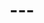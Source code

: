 ---
prog:
  ahh_counter: m.villegas
  call_to_order: g.ricalde
  closing_remarks: g.ricalde
  date: 2019-04-11 19:00:00 +0800
  declaration: r.maylon
  food: s.puerto
  general_evaluator: --general evaluator--
  introduction_of_tme: d.mabelin
  presentations:
  - {evaluator: --evaluator--, hide: false, id: a.larita, project: --project name--,
    title: --title--}
  - {evaluator: --evaluator--, hide: false, id: l.malalay, project: --project name--,
    title: --title--}
  table_topics: e.madduma
  table_topics_evaluator: --general evaluator--
  timer: j.brosas
  tme: k.tan
  welcoming_of_guests: g.ricalde
  word_of_the_day: k.timtim
title: '---'

---
